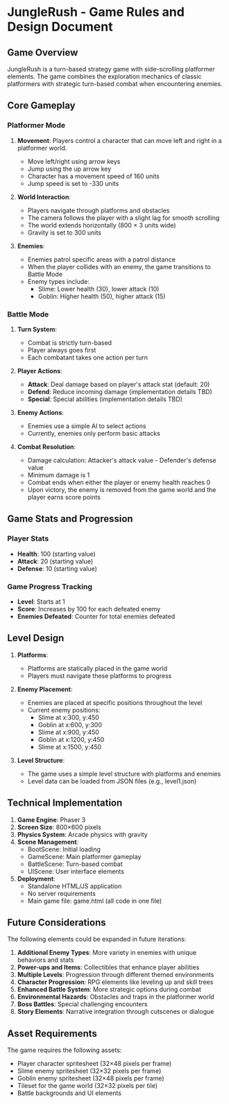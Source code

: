 # JungleRush - Game Rules and Design Document

## Game Overview

JungleRush is a turn-based strategy game with side-scrolling platformer elements. The game combines the exploration mechanics of classic platformers with strategic turn-based combat when encountering enemies.

## Core Gameplay

### Platformer Mode

1. **Movement**: Players control a character that can move left and right in a platformer world.
   - Move left/right using arrow keys
   - Jump using the up arrow key
   - Character has a movement speed of 160 units
   - Jump speed is set to -330 units

2. **World Interaction**:
   - Players navigate through platforms and obstacles
   - The camera follows the player with a slight lag for smooth scrolling
   - The world extends horizontally (800 × 3 units wide)
   - Gravity is set to 300 units

3. **Enemies**:
   - Enemies patrol specific areas with a patrol distance
   - When the player collides with an enemy, the game transitions to Battle Mode
   - Enemy types include:
     - Slime: Lower health (30), lower attack (10)
     - Goblin: Higher health (50), higher attack (15)

### Battle Mode

1. **Turn System**:
   - Combat is strictly turn-based
   - Player always goes first
   - Each combatant takes one action per turn

2. **Player Actions**:
   - **Attack**: Deal damage based on player's attack stat (default: 20)
   - **Defend**: Reduce incoming damage (implementation details TBD)
   - **Special**: Special abilities (implementation details TBD)

3. **Enemy Actions**:
   - Enemies use a simple AI to select actions
   - Currently, enemies only perform basic attacks

4. **Combat Resolution**:
   - Damage calculation: Attacker's attack value - Defender's defense value
   - Minimum damage is 1
   - Combat ends when either the player or enemy health reaches 0
   - Upon victory, the enemy is removed from the game world and the player earns score points

## Game Stats and Progression

### Player Stats
- **Health**: 100 (starting value)
- **Attack**: 20 (starting value)
- **Defense**: 10 (starting value)

### Game Progress Tracking
- **Level**: Starts at 1
- **Score**: Increases by 100 for each defeated enemy
- **Enemies Defeated**: Counter for total enemies defeated

## Level Design

1. **Platforms**:
   - Platforms are statically placed in the game world
   - Players must navigate these platforms to progress

2. **Enemy Placement**:
   - Enemies are placed at specific positions throughout the level
   - Current enemy positions:
     - Slime at x:300, y:450
     - Goblin at x:600, y:300
     - Slime at x:900, y:450
     - Goblin at x:1200, y:450
     - Slime at x:1500, y:450

3. **Level Structure**:
   - The game uses a simple level structure with platforms and enemies
   - Level data can be loaded from JSON files (e.g., level1.json)

## Technical Implementation

1. **Game Engine**: Phaser 3
2. **Screen Size**: 800×600 pixels
3. **Physics System**: Arcade physics with gravity
4. **Scene Management**:
   - BootScene: Initial loading
   - GameScene: Main platformer gameplay
   - BattleScene: Turn-based combat
   - UIScene: User interface elements
5. **Deployment**:
   - Standalone HTML/JS application
   - No server requirements
   - Main game file: game.html (all code in one file)

## Future Considerations

The following elements could be expanded in future iterations:

1. **Additional Enemy Types**: More variety in enemies with unique behaviors and stats
2. **Power-ups and Items**: Collectibles that enhance player abilities
3. **Multiple Levels**: Progression through different themed environments
4. **Character Progression**: RPG elements like leveling up and skill trees
5. **Enhanced Battle System**: More strategic options during combat
6. **Environmental Hazards**: Obstacles and traps in the platformer world
7. **Boss Battles**: Special challenging encounters
8. **Story Elements**: Narrative integration through cutscenes or dialogue

## Asset Requirements

The game requires the following assets:
- Player character spritesheet (32×48 pixels per frame)
- Slime enemy spritesheet (32×32 pixels per frame)
- Goblin enemy spritesheet (32×48 pixels per frame)
- Tileset for the game world (32×32 pixels per tile)
- Battle backgrounds and UI elements
